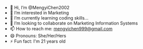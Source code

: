 - 👋 Hi, I’m @MengyiChen2002
- 👀 I’m interested in Marketing
- 🌱 I’m currently learning coding skills...
- 💞️ I’m looking to collaborate on Marketing Information Systems
- 📫 How to reach me: mengyichen999@gmail.com
- 😄 Pronouns: She/Her/Hers
- ⚡ Fun fact: I'm 21 years old

<!---
MengyiChen2002/MengyiChen2002 is a ✨ special ✨ repository because its `README.md` (this file) appears on your GitHub profile.
You can click the Preview link to take a look at your changes.
--->
